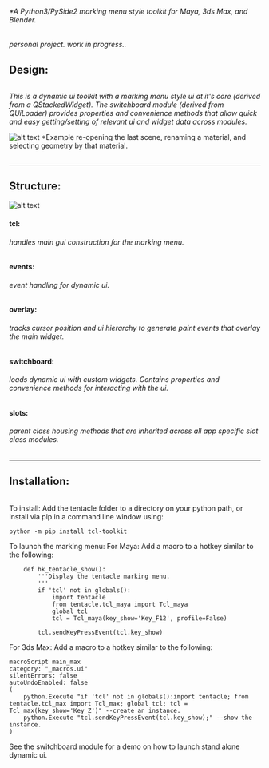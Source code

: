 ###### \*A Python3/PySide2 marking menu style toolkit for Maya, 3ds Max, and Blender.

*personal project. work in progress..*

## Design:

###### 

*This is a dynamic ui toolkit with a marking menu style ui at it's core (derived from a QStackedWidget). The switchboard module (derived from QUiLoader) provides properties and convenience methods that allow quick and easy getting/setting of relevant ui and widget data across modules.*

![alt text](https://raw.githubusercontent.com/m3trik/tentacle/master/docs/toolkit_demo.gif) \*Example re-opening the last scene, renaming a material, and selecting geometry by that material.

## 

---

## Structure:

![alt text](https://raw.githubusercontent.com/m3trik/tentacle/master/docs/dependancy_graph.jpg)

#### tcl:

###### *handles main gui construction for the marking menu.*

#### events:

###### *event handling for dynamic ui.*

#### overlay:

###### *tracks cursor position and ui hierarchy to generate paint events that overlay the main widget.*

#### switchboard:

###### *loads dynamic ui with custom widgets. Contains properties and convenience methods for interacting with the ui.*

#### slots:

###### *parent class housing methods that are inherited across all app specific slot class modules.*

## 

---

## Installation:

###### 

To install:
Add the tentacle folder to a directory on your python path, or
install via pip in a command line window using:
```
python -m pip install tcl-toolkit
```

To launch the marking menu:
For Maya:
Add a macro to a hotkey similar to the following:
```
	def hk_tentacle_show():
		'''Display the tentacle marking menu.
		'''
		if 'tcl' not in globals():
			import tentacle
			from tentacle.tcl_maya import Tcl_maya
			global tcl
			tcl = Tcl_maya(key_show='Key_F12', profile=False)

		tcl.sendKeyPressEvent(tcl.key_show)
```

For 3ds Max:
Add a macro to a hotkey similar to the following:
```
macroScript main_max
category: "_macros.ui"
silentErrors: false
autoUndoEnabled: false
(
	python.Execute "if 'tcl' not in globals():import tentacle; from tentacle.tcl_max import Tcl_max; global tcl; tcl = Tcl_max(key_show='Key_Z')" --create an instance.
	python.Execute "tcl.sendKeyPressEvent(tcl.key_show);" --show the instance.
)
```

See the switchboard module for a demo on how to launch stand alone dynamic ui.
